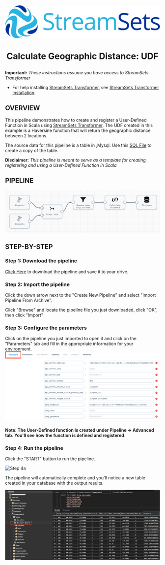 ![StreamSets Logo](../../images/Full%20Color%20Transparent.png)

<h1><p align="center">Calculate Geographic Distance: UDF</p></h1>

**Important:** *These instructions assume you have access to StreamSets Transformer*

- For help installing [StreamSets Transformer](https://streamsets.com/products/dataops-platform/transformer-etl/), see [StreamSets Transformer Installation](https://streamsets.com/documentation/transformer/latest/help/transformer/Installation/Installation-Title.html).

## OVERVIEW

This pipeline demonstrates how to create and register a User-Defined Function in Scala using [StreamSets Transformer](https://streamsets.com/products/dataops-platform/transformer-etl/). The UDF created in this example is a Haversine function that will return the geographic distance between 2 locations.

The source data for this pipeline is a table in ,Mysql. Use this [SQL File](./airport.sql?raw=true "Airport Data") to create a copy of the table.

**Disclaimer:** *This pipeline is meant to serve as a template for creating, registering and using a User-Defined Function in Scala*

## PIPELINE

![Pipeline](images/pipeline.png "Calculate Geographic Distance: UDF")


## STEP-BY-STEP

### Step 1: Download the pipeline

[Click Here](./Calculate_distance_between_airports.zip?raw=true) to download the pipeline and save it to your drive.

### Step 2: Import the pipeline

Click the down arrow next to the "Create New Pipeline" and select "Import Pipeline From Archive".


Click "Browse" and locate the pipeline file you just downloaded, click "OK", then click "Import"

### Step 3: Configure the parameters

Click on the pipeline you just imported to open it and click on the "Parameters" tab and fill in the appropriate information for your environment.
![Step 3](images/Transformer_Parameters.png "Configure Pipeline Parameters")

#### Note: The User-Defined function is created under Pipeline -> Advanced tab. You'll see how the function is defined and registered.

### Step 4: Run the pipeline

Click the "START" button to run the pipeline.

![Step 4a](images/Transformer_Pipeline_Monitoring.png "Run the pipeline")

The pipeline will automatically complete and you'll notice a new table created in your database with the output results.

![Step 4b](images/Transformer_distance_table.png "Distances")
